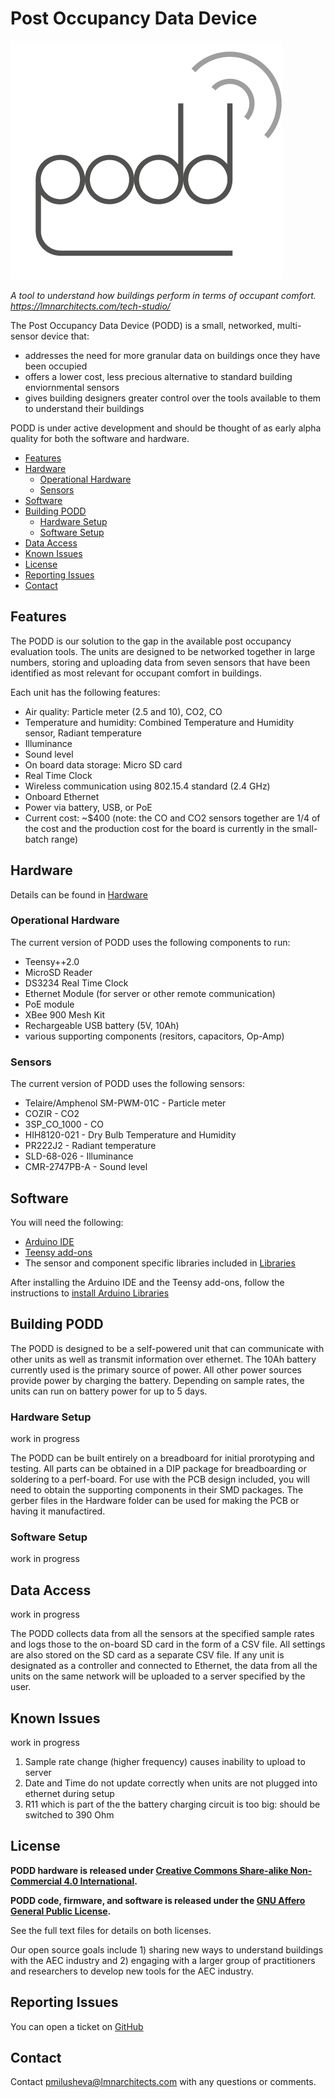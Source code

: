 # Post Occupancy Data Device

![PODD logo](/images/logo%20draft%201%20bg.png)

*A tool to understand how buildings perform in terms of occupant comfort. https://lmnarchitects.com/tech-studio/*

The Post Occupancy Data Device (PODD) is a small, networked, multi-sensor device that:

  * addresses the need for more granular data on buildings once they have been occupied
  * offers a lower cost, less precious alternative to standard building enviornmental sensors
  * gives building designers greater control over the tools available to them to understand their buildings
 

PODD is under active development and should be thought of as early alpha quality for both the software and hardware.

- [Features](#features)
- [Hardware](#hardware)
  - [Operational Hardware](#operational-hardware)
  - [Sensors](#sensors)
- [Software](#software)
- [Building PODD](#building-podd)
  - [Hardware Setup](#hardware-setup)
  - [Software Setup](#software-setup)
- [Data Access](#data-access)
- [Known Issues](#known-issues)
- [License](#license)
- [Reporting Issues](#reporting-issues)
- [Contact](#contact)

## Features

The PODD is our solution to the gap in the available post occupancy evaluation tools. The units are designed to be networked together in large numbers, storing and uploading data from seven sensors that have been identified as most relevant for occupant comfort in buildings.

Each unit has the following features:

  * Air quality: Particle meter (2.5 and 10), CO2, CO
  * Temperature and humidity: Combined Temperature and Humidity sensor, Radiant temperature
  * Illuminance 
  * Sound level 
  * On board data storage: Micro SD card
  * Real Time Clock
  * Wireless communication using 802.15.4 standard (2.4 GHz)
  * Onboard Ethernet 
  * Power via battery, USB, or PoE
  * Current cost: ~$400 (note: the CO and CO2 sensors together are 1/4 of the cost and the production cost for the board is currently in the small-batch range)

## Hardware

Details can be found in [Hardware](/Hardware)

### Operational Hardware

The current version of PODD uses the following components to run:

  * Teensy++2.0
  * MicroSD Reader 
  * DS3234 Real Time Clock
  * Ethernet Module (for server or other remote communication)
  * PoE module
  * XBee 900 Mesh Kit
  * Rechargeable USB battery (5V, 10Ah)
  * various supporting components (resitors, capacitors, Op-Amp)


### Sensors

The current version of PODD uses the following sensors:

  * Telaire/Amphenol SM-PWM-01C - Particle meter
  * COZIR - CO2
  * 3SP_CO_1000 - CO
  * HIH8120-021 - Dry Bulb Temperature and Humidity
  * PR222J2 - Radiant temperature
  * SLD-68-026 - Illuminance
  * CMR-2747PB-A - Sound level

## Software

You will need the following:

  * [Arduino IDE](https://www.arduino.cc/en/Main/Software)
  * [Teensy add-ons](https://www.pjrc.com/teensy/td_download.html)
  * The sensor and component specific libraries included in [Libraries](/Software/Libraries)

After installing the Arduino IDE and the Teensy add-ons, follow the instructions to [install Arduino Libraries](https://www.arduino.cc/en/Guide/Libraries)

## Building PODD

The PODD is designed to be a self-powered unit that can communicate with other units as well as transmit information over ethernet. The 10Ah battery currently used is the primary source of power. All other power sources provide power by charging the battery. Depending on sample rates, the units can run on battery power for up to 5 days. 

### Hardware Setup
work in progress

The PODD can be built entirely on a breadboard for initial prorotyping and testing. All parts can be obtained in a DIP package for breadboarding or soldering to a perf-board. For use with the PCB design included, you will need to obtain the supporting components in their SMD packages. The gerber files in the Hardware folder can be used for making the PCB or having it manufactired.


### Software Setup
work in progress

## Data Access
work in progress

The PODD collects data from all the sensors at the specified sample rates and logs those to the on-board SD card in the form of a CSV file. All settings are also stored on the SD card as a separate CSV file. If any unit is designated as a controller and connected to Ethernet, the data from all the units on the same network will be uploaded to a server specified by the user. 

## Known Issues
work in progress

1. Sample rate change (higher frequency) causes inability to upload to server
2. Date and Time do not update correctly when units are not plugged into ethernet during setup
3. R11 which is part of the the battery charging circuit is too big: should be switched to 390 Ohm


## License

**PODD hardware is released under [Creative Commons Share-alike Non-Commercial 4.0 International](https://creativecommons.org/licenses/by-nc-sa/4.0/).**

**PODD code, firmware, and software is released under the [GNU Affero General Public License](https://www.gnu.org/licenses/).**

See the full text files for details on both licenses.

Our open source goals include 1) sharing new ways to understand buildings with the AEC industry and 2) engaging with a larger group of practitioners and researchers to develop new tools for the AEC industry.

## Reporting Issues

You can open a ticket on [GitHub](https://github.com/lmnts/PODD/issues)

## Contact

Contact pmilusheva@lmnarchitects.com with any questions or comments. 


